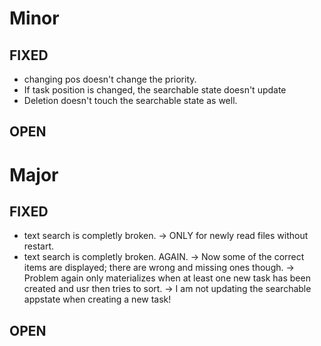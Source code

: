 # Minor
## FIXED 
- changing pos doesn't change the priority.
- If task position is changed, the searchable state doesn't update
- Deletion doesn't touch the searchable state as well.

## OPEN


# Major
## FIXED 
- text search is completly broken.
	-> ONLY for newly read files without restart.
- text search is completly broken. AGAIN.
	-> Now some of the correct items are displayed; there are wrong and missing ones though.
	-> Problem again only materializes when at least one new task has been created and usr then tries to sort.
		-> I am not updating the searchable appstate when creating a new task!

## OPEN

